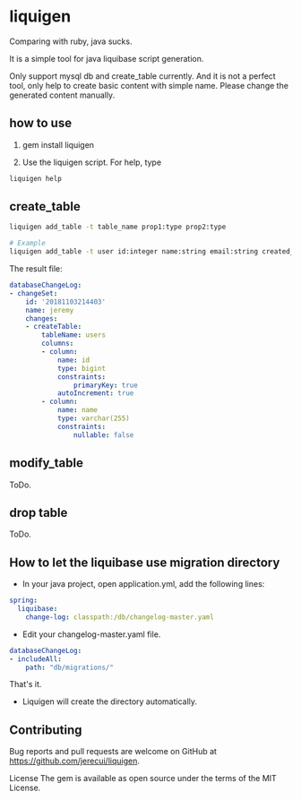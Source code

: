 # liquigen

Comparing with ruby, java sucks.

It is a simple tool for java liquibase script generation.

Only support mysql db and create_table currently. And it is not a perfect tool, only help to create basic content with simple name. Please change the generated content manually.

## how to use
1. gem install liquigen

2. Use the liquigen script. For help, type

```bash
liquigen help
```

## create_table

```bash
liquigen add_table -t table_name prop1:type prop2:type

# Example
liquigen add_table -t user id:integer name:string email:string created_time:datetime updated_time:datetime
```
The result file:
```yaml
databaseChangeLog:
- changeSet:
    id: '20181103214403'
    name: jeremy
    changes:
    - createTable:
        tableName: users
        columns:
        - column:
            name: id
            type: bigint
            constraints:
                primaryKey: true
            autoIncrement: true
        - column:
            name: name
            type: varchar(255)
            constraints:
                nullable: false

```

## modify_table

ToDo.

## drop table

ToDo.

## How to let the liquibase use migration directory

* In your java project, open application.yml, add the following lines:
``` yaml
spring:
  liquibase:
    change-log: classpath:/db/changelog-master.yaml
```
* Edit your changelog-master.yaml file.
``` yaml
databaseChangeLog:
- includeAll:
    path: "db/migrations/"
```

That's it.
* Liquigen will create the directory automatically.



## Contributing
Bug reports and pull requests are welcome on GitHub at https://github.com/jerecui/liquigen.

License
The gem is available as open source under the terms of the MIT License.